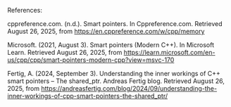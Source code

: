 References:

cppreference.com. (n.d.). Smart pointers. In Cppreference.com. Retrieved August 26, 2025, from https://en.cppreference.com/w/cpp/memory

Microsoft. (2021, August 3). Smart pointers (Modern C++). In Microsoft Learn. Retrieved August 26, 2025, from
https://learn.microsoft.com/en-us/cpp/cpp/smart-pointers-modern-cpp?view=msvc-170

Fertig, A. (2024, September 3). Understanding the inner workings of C++ smart pointers – The shared_ptr. Andreas Fertig blog. Retrieved August 26, 2025, from
https://andreasfertig.com/blog/2024/09/understanding-the-inner-workings-of-cpp-smart-pointers-the-shared_ptr/
